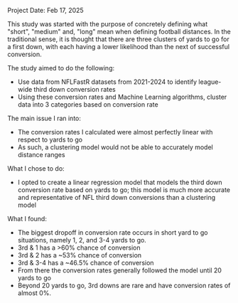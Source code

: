 Project Date: Feb 17, 2025

This study was started with the purpose of concretely defining what "short", "medium" and, "long" mean when defining football distances. 
In the traditional sense, it is thought that there are three clusters of yards to go for a first down, with each having a lower likelihood than the next of successful conversion. 

The study aimed to do the following:
- Use data from NFLFastR datasets from 2021-2024 to identify league-wide third down conversion rates
- Using these conversion rates and Machine Learning algorithms, cluster data into 3 categories based on conversion rate

The main issue I ran into:
- The conversion rates I calculated were almost perfectly linear with respect to yards to go
- As such, a clustering model would not be able to accurately model distance ranges

What I chose to do:
- I opted to create a linear regression model that models the third down conversion rate based on yards to go; this model is much more accurate and representative of NFL third down conversions than a clustering model

What I found:
- The biggest dropoff in conversion rate occurs in short yard to go situations, namely 1, 2, and 3-4 yards to go. 
- 3rd & 1 has a >60% chance of conversion
- 3rd & 2 has a ~53% chance of conversion
- 3rd & 3-4 has a ~46.5% chance of conversion
- From there the conversion rates generally followed the model until 20 yards to go
- Beyond 20  yards to go, 3rd downs are rare and have conversion rates of almost 0%. 

